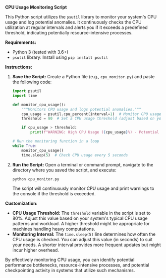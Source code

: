 
**CPU Usage Monitoring Script**

This Python script utilizes the `psutil` library to monitor your system's CPU usage and log potential anomalies. It continuously checks the CPU utilization at regular intervals and alerts you if it exceeds a predefined threshold, indicating potentially resource-intensive processes.

**Requirements:**

* Python 3 (tested with 3.6+)
* `psutil` library: Install using `pip install psutil`

**Instructions:**

1. **Save the Script:**
   Create a Python file (e.g., `cpu_monitor.py`) and paste the following code:

   ```python
   import psutil
   import time

   def monitor_cpu_usage():
       """Monitors CPU usage and logs potential anomalies."""
       cpu_usage = psutil.cpu_percent(interval=1)  # Monitor CPU usage every second
       threshold = 80  # Set a CPU usage threshold (adjust based on your system)

       if cpu_usage > threshold:
           print(f"WARNING: High CPU Usage ({cpu_usage}%) - Potential Checkpointing Activity")

   # Run the monitoring function in a loop
   while True:
       monitor_cpu_usage()
       time.sleep(5)  # Check CPU usage every 5 seconds
   ```

2. **Run the Script:**
   Open a terminal or command prompt, navigate to the directory where you saved the script, and execute:

   ```bash
   python cpu_monitor.py
   ```

   The script will continuously monitor CPU usage and print warnings to the console if the threshold is exceeded.

**Customization:**

* **CPU Usage Threshold:** The `threshold` variable in the script is set to 80%. Adjust this value based on your system's typical CPU usage patterns and workload. A higher threshold might be appropriate for machines handling heavy computations.
* **Monitoring Interval:** The `time.sleep(5)` line determines how often the CPU usage is checked. You can adjust this value (in seconds) to suit your needs. A shorter interval provides more frequent updates but might incur higher overhead.

By effectively monitoring CPU usage, you can identify potential performance bottlenecks, resource-intensive processes, and potential checkpointing activity in systems that utilize such mechanisms.
